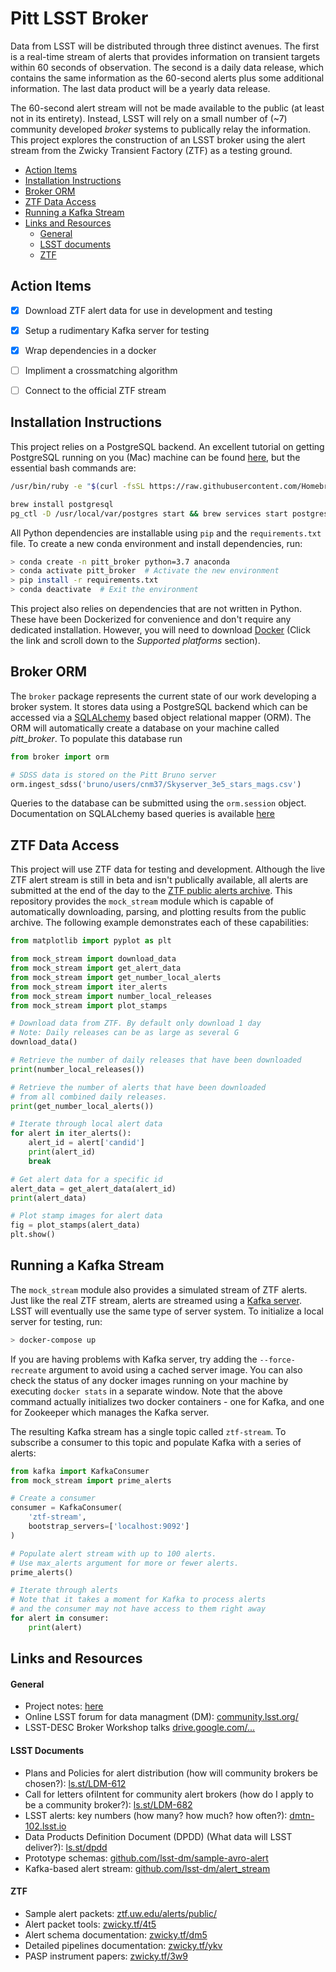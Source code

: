 # Pitt LSST Broker

Data from LSST will be distributed through three distinct avenues. The first is a real-time stream of alerts that provides information on transient targets within 60 seconds of observation. The second is a daily data release, which contains the same information as the 60-second alerts plus some additional information. The last data product will be a yearly data release.

The 60-second alert stream will not be made available to the public (at least not in its entirety). Instead, LSST will rely on a small number of (~7) community developed *broker* systems to publically relay the information. This project explores the construction of an LSST broker using the alert stream from the Zwicky Transient Factory (ZTF) as a testing ground.



- [Action Items](#action-items)
- [Installation Instructions](#installation-instructions)
- [Broker ORM](#broker-orm)
- [ZTF Data Access](#ztf-data-access)
- [Running a Kafka Stream](#running-a-kafka-stream)
- [Links and Resources](#links-and-resources)
    + [General](#general)
    + [LSST documents](#lsst-documents)
    + [ZTF](#ztf)



## Action Items

- [x] Download ZTF alert data for use in development and testing
- [x] Setup a rudimentary Kafka server for testing
- [x] Wrap dependencies in a docker
- [ ] Impliment a crossmatching algorithm
- [ ] Connect to the official ZTF stream



## Installation Instructions

This project relies on a PostgreSQL backend. An excellent tutorial on getting PostgreSQL running on you (Mac) machine can be found [here](https://www.codementor.io/engineerapart/getting-started-with-postgresql-on-mac-osx-are8jcopb), but the essential bash commands are:

```bash
/usr/bin/ruby -e "$(curl -fsSL https://raw.githubusercontent.com/Homebrew/install/master/install)"

brew install postgresql
pg_ctl -D /usr/local/var/postgres start && brew services start postgresql
```



All Python dependencies are installable using `pip` and the `requirements.txt` file. To create a new conda environment and install dependencies, run:

```bash
> conda create -n pitt_broker python=3.7 anaconda
> conda activate pitt_broker  # Activate the new environment
> pip install -r requirements.txt
> conda deactivate  # Exit the environment
```

This project also relies on dependencies that are not written in Python. These have been Dockerized for convenience and don't require any dedicated installation. However, you will need to download [Docker](https://docs.docker.com/install/) (Click the link and scroll down to the *Supported platforms* section).



## Broker ORM

The `broker` package represents the current state of our work developing a broker system. It stores data using a PostgreSQL backend which can be accessed via a [SQLALchemy](https://www.sqlalchemy.org) based object relational mapper (ORM). The ORM will automatically create a database on your machine called *pitt_broker*. To populate this database run

```python
from broker import orm

# SDSS data is stored on the Pitt Bruno server
orm.ingest_sdss('bruno/users/cnm37/Skyserver_3e5_stars_mags.csv')
```

Queries to the database can be submitted using the `orm.session` object. Documentation on SQLALchemy based queries is available [here](https://docs.sqlalchemy.org/en/latest/orm/tutorial.html#querying)



## ZTF Data Access

This project will use ZTF data for testing and development. Although the live ZTF alert stream is still in beta and isn't publically available, all alerts are submitted at the end of the day to the [ZTF public alerts archive](https://ztf.uw.edu/alerts/public/). This repository provides the `mock_stream` module which is capable of automatically downloading, parsing, and plotting results from the public archive. The following example demonstrates each of these capabilities: 

```python
from matplotlib import pyplot as plt

from mock_stream import download_data
from mock_stream import get_alert_data
from mock_stream import get_number_local_alerts
from mock_stream import iter_alerts
from mock_stream import number_local_releases
from mock_stream import plot_stamps

# Download data from ZTF. By default only download 1 day
# Note: Daily releases can be as large as several G
download_data()

# Retrieve the number of daily releases that have been downloaded
print(number_local_releases())

# Retrieve the number of alerts that have been downloaded
# from all combined daily releases.
print(get_number_local_alerts())

# Iterate through local alert data
for alert in iter_alerts():
    alert_id = alert['candid']
    print(alert_id)
    break

# Get alert data for a specific id
alert_data = get_alert_data(alert_id)
print(alert_data)

# Plot stamp images for alert data
fig = plot_stamps(alert_data)
plt.show()

```



## Running a Kafka Stream

The `mock_stream` module also provides a simulated stream of ZTF alerts. Just like the real ZTF stream, alerts are streamed using a [Kafka server](https://kafka.apache.org/intro). LSST will eventually use the same type of server system. To initialize a local server for testing, run:

```bash
> docker-compose up 
```

If you are having problems with Kafka server, try adding the `--force-recreate` argument to avoid using a cached server image. You can also check the status of any docker images running on your machine by executing `docker stats` in a separate window. Note that the above command actually initializes two docker containers - one for Kafka, and one for Zookeeper which manages the Kafka server.



The resulting Kafka stream has a single topic called `ztf-stream`. To subscribe a consumer to this topic and populate Kafka with a series of alerts:

```python
from kafka import KafkaConsumer
from mock_stream import prime_alerts

# Create a consumer
consumer = KafkaConsumer(
    'ztf-stream',
    bootstrap_servers=['localhost:9092']
)

# Populate alert stream with up to 100 alerts.
# Use max_alerts argument for more or fewer alerts.
prime_alerts()

# Iterate through alerts
# Note that it takes a moment for Kafka to process alerts
# and the consumer may not have access to them right away
for alert in consumer:
    print(alert)

```



## Links and Resources

#### General

- Project notes: [here](./notes/)
- Online LSST forum for data managment (DM): [community.lsst.org/](https://community.lsst.org/)
- LSST-DESC Broker Workshop talks [drive.google.com/...](https://drive.google.com/drive/folders/1sjYXbdwTID3VnzZNAkcjLbjRfpwNaO_n?usp=sharing) 



#### LSST Documents

- Plans and Policies for alert distribution (how will community brokers be chosen?): [ls.st/LDM-612](https://ls.st/LDM-612)
- Call for letters ofiIntent for community alert brokers (how do I apply to be a community broker?): [ls.st/LDM-682](https://ls.st/LDM-682)
- LSST alerts: key numbers (how many? how much? how often?): [dmtn-102.lsst.io](https://dmtn-102.lsst.io)
- Data Products Definition Document (DPDD) (What data will LSST deliver?): [ls.st/dpdd](https://ls.st/dpdd)
- Prototype schemas: [github.com/lsst-dm/sample-avro-alert](https://github.com/lsst-dm/sample-avro-alert)
- Kafka-based alert stream: [github.com/lsst-dm/alert_stream](https://github.com/lsst-dm/alert_stream)



#### ZTF

- Sample alert packets: [ztf.uw.edu/alerts/public/](https://ztf.uw.edu/alerts/public/)
- Alert packet tools: [zwicky.tf/4t5](https://zwicky.tf/4t5)
- Alert schema documentation: [zwicky.tf/dm5](https://zwicky.tf/dm5)
- Detailed pipelines documentation: [zwicky.tf/ykv](https://zwicky.tf/ykv)
- PASP instrument papers: [zwicky.tf/3w9](https://zwicky.tf/3w9)
